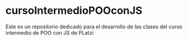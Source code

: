 # cursoIntermedioPOOconJS
Este es un repositorio dedicado para el desarrollo de las clases del curso intermedio de POO con JS de PLatzi
